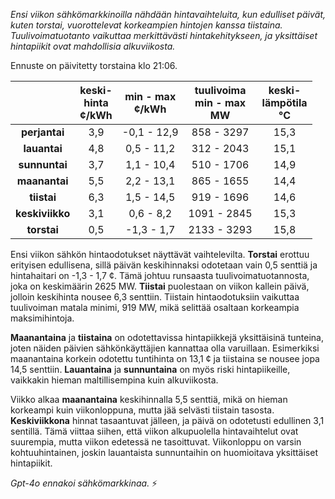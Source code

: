 *Ensi viikon sähkömarkkinoilla nähdään hintavaihteluita, kun edulliset päivät, kuten torstai, vuorottelevat korkeampien hintojen kanssa tiistaina. Tuulivoimatuotanto vaikuttaa merkittävästi hintakehitykseen, ja yksittäiset hintapiikit ovat mahdollisia alkuviikosta.*

Ennuste on päivitetty torstaina klo 21:06.

|                  | keski-<br>hinta<br>¢/kWh | min - max<br>¢/kWh | tuulivoima<br>min - max<br>MW | keski-<br>lämpötila<br>°C |
|:----------------:|:----------------:|:----------------:|:-------------:|:-------------:|
| **perjantai**    | 3,9              | -0,1 - 12,9      | 858 - 3297    | 15,3          |
| **lauantai**     | 4,8              | 0,5 - 11,2       | 312 - 2043    | 15,1          |
| **sunnuntai**    | 3,7              | 1,1 - 10,4       | 510 - 1706    | 14,9          |
| **maanantai**    | 5,5              | 2,2 - 13,1       | 865 - 1655    | 14,4          |
| **tiistai**      | 6,3              | 1,5 - 14,5       | 919 - 1696    | 14,6          |
| **keskiviikko**  | 3,1              | 0,6 - 8,2        | 1091 - 2845   | 15,3          |
| **torstai**      | 0,5              | -1,3 - 1,7       | 2133 - 3293   | 15,8          |

Ensi viikon sähkön hintaodotukset näyttävät vaihtelevilta. **Torstai** erottuu erityisen edullisena, sillä päivän keskihinnaksi odotetaan vain 0,5 senttiä ja hintahaitari on -1,3 - 1,7 ¢. Tämä johtuu runsaasta tuulivoimatuotannosta, joka on keskimäärin 2625 MW. **Tiistai** puolestaan on viikon kallein päivä, jolloin keskihinta nousee 6,3 senttiin. Tiistain hintaodotuksiin vaikuttaa tuulivoiman matala minimi, 919 MW, mikä selittää osaltaan korkeampia maksimihintoja.

**Maanantaina** ja **tiistaina** on odotettavissa hintapiikkejä yksittäisinä tunteina, joten näiden päivien sähkönkäyttäjien kannattaa olla varuillaan. Esimerkiksi maanantaina korkein odotettu tuntihinta on 13,1 ¢ ja tiistaina se nousee jopa 14,5 senttiin. **Lauantaina** ja **sunnuntaina** on myös riski hintapiikeille, vaikkakin hieman maltillisempina kuin alkuviikosta.

Viikko alkaa **maanantaina** keskihinnalla 5,5 senttiä, mikä on hieman korkeampi kuin viikonloppuna, mutta jää selvästi tiistain tasosta. **Keskiviikkona** hinnat tasaantuvat jälleen, ja päivä on odotetusti edullinen 3,1 sentillä. Tämä viittaa siihen, että viikon alkupuolella hintavaihtelut ovat suurempia, mutta viikon edetessä ne tasoittuvat. Viikonloppu on varsin kohtuuhintainen, joskin lauantaista sunnuntaihin on huomioitava yksittäiset hintapiikit.

*Gpt-4o ennakoi sähkömarkkinaa.* ⚡
